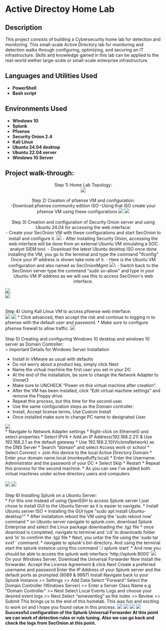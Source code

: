 <h1>Active Directoy Home Lab</h1>


<h2>Description</h2>
This project consists of building a Cybersecurity home lab for detection and monitoring. This small-scale Active Directory lab for monitoring and detection walks through configuring, optimizing, and securing an IT infrastructure. Skills and knowledge gained in this lab can be applied to the real-world wether large-scale or small-scale enterprise infrastructure. 
<br />


<h2>Languages and Utilities Used</h2>

- <b>PowerShell</b> 
- <b>Bash script</b>

<h2>Environments Used </h2>

- <b>Windows 10</b>
- <b>Splunk</b>
- <b>Pfsense</b>
- <b>Security Onion 2.4</b>
- <b>Kali Linux</b>
- <b>Ubuntu 24.04 desktop</b>
- <b>Ubuntu 22.04 server</b>
- <b>Windows 10 Server</b>

<h2>Project walk-through:</h2>

<p align="center">
Step 1) Home Lab Topology: <br/>
<img src="https://i.imgur.com/CKjyJQz.png"/>
<br />
<br />
Step 2) Creation of pfsense VM and configuration:<br/>
        -Download pfsense community edition ISO
        -Using that ISO create your pfsense VM using these configurations 
<img src="https://i.imgur.com/LOhh7UZ.png"/>
<img src="https://i.imgur.com/5nJXpaa.png"/>
<br />
<br />
Step 3) Creation and configuration of Security Onion server and using Ubuntu 24.04 for accessing the web interface: <br/>
        - Create your SecOnion VM with these configurations and start SecOnion to install and configure it.
<img src="https://i.imgur.com/eGvPxpz.png"/>
        - After installing Security Onion, accessing the web interface will be done from an external Ubuntu VM simulating a SOC analyst SIEM tool.
        - Download the latest Ubuntu desktop ISO once done installing the VM, you go to the terminal and type the command "ifconfig" Once your IP address is shown take note of it. 
        - Here is the Ubuntu VM configuration and also named as SecOnionMgmt
 <img src="https://i.imgur.com/XK6pwMh.png"/>\
        - Switch back to the SecOnion server type the command "sudo so-allow" and type in your Ubuntu VM IP address as we will use this to access SecOnion's web interface.
        
 <img src="https://i.imgur.com/q51d1eS.png"/>\
 <img src="https://i.imgur.com/9C0k9x8.png"/>\
<br />
<br />
Step 4) Using Kali Linux VM to access pfsense web interface:  <br/>
<img src="https://i.imgur.com/4sIlrMH.png"/>
<img src="https://i.imgur.com/1ruacYn.png"/>
        * Click advanced, then accept the risk and continue to logging in to pfsense with the default user and password.
        * Make sure to configure pfsense firewall to allow traffic. 
<img src="https://i.imgur.com/qnAxswP.png"/>
<br />
<br />
Step 5) Creating and configuring Windows 10 desktop and windows 10 server as Domain Controller:  <br/>
~ Important Details for Windows Server Installation
* Install in VMware as usual with defaults
* Do not worry about a product key, simply click Next
* Name the virtual machine the first user you set in your DC
* At the end of the installation, be sure to change the Network Adapter to Vmnet3
* Make sure to UNCHECK “Power on this virtual machine after creation“.
* After the VM has been installed, click “Edit virtual machine settings” and remove the Floppy drive.
* Repeat this process, but this time for the second user.
* Use the same configuration steps as the Domain controller:
* Install, Accept license terms, Use Custom Install
* Once installed make sure to change PC name to designated User.
<img src="https://i.imgur.com/VMymk38.png"/>
<br />
* Navigate to Network Adapter settings
* Right-click on Ethernet0 and select properties
* Select IPV4
* Add an IP Address(192.168.2.21) & Use 192.168.2.1 as the default gateway
* Use 192.168.2.10(VictimsNetwork) as the DNS Server
* Search “domain” and select Access work or school
* Select Connect > Join this device to the local Active Directory Domain
* Enter your domain name.local (monkeydluffy.local)
* Enter the Username: Administrator and the password of your DC
* Select Skip
* Restart
* Repeat this process for the second machine.
* As you can see I've added both virtual machines under active directory users and computers <br />
<br />
<img src="https://i.imgur.com/3Fg0IkL.png"/>
<img src="https://i.imgur.com/l1JxXWr.png"/>
<br />
<br />
Step 6) Installing Splunk on a Ubuntu Server:  <br/>
* For this one instead of using OpenSSH to access Splunk server I just chose to install GUI to the Ubuntu Server as it is easier to navigate.
* Install Ubuntu server ISO 
* Installing the GUI type "sudo apt install Ubuntu-desktop^" 
* After installation reboot the VM using the 'sudo reboot now' command
* on Ubuntu server navigate to splunk.com, download Splunk Enterprise and select the Linux package downloading the .tgz file
* once download is completed, navigate to terminal and 'cd' to downloads folder and 'ls' to comfirm the .tgz file
* Next, you untar the file using the 'sudo tar xvxf <file name>' command.
* navigate to splunk's bin directory. And using the terminal start the splunk instance using this command './ splunk start'
* And now you should be able to access the splunk web interface 'http://splunk:8000'
<img src="https://i.imgur.com/YYNzdFq.png"/>
On your Windows Server, Download the Universal Forwarder
Now install the forwarder:
Accept the License Agreement & click Next
Create a preferred username and password
Enter the IP Address of your Splunk server and the default ports as prompted (8089 & 9997)
Install
Navigate back to your Splunk Instance >> Settings >> Add Data
Select “Forward”
Select the Domain Controller (Windows Server) >> Enter a Server Class Name e.g “Domain Controller” >> Next
Select Local Events Logs and choose your desired event logs >> Next
Select “wineventlog” as the index >> Review >> Submit
This brings us to the end of this homelab. This was fun and exciting to work on and I hope you found value in this process.
<img src="https://i.imgur.com/NiliTLL.png"/>
<img src="https://i.imgur.com/ELycQms.png"/>
<img src="https://i.imgur.com/tBmz0u5.png"/>
<img src="https://i.imgur.com/3Vc8ipm.png"/>
<b>Successful configuration of the Splunk Universal Forwarder</b>
<b>At this point we can work of detection rules or rule tuning. Also we can go back and check the logs from SecOnion at this point.</b>
</p>

<!--
 ```diff
- text in red
+ text in green
! text in orange
# text in gray
@@ text in purple (and bold)@@
```
--!>
